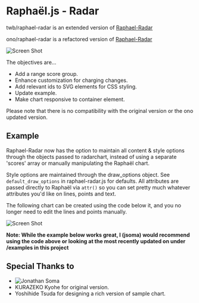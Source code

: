 Raphaël.js - Radar
=================

twb/raphael-radar is an extended version of
[Raphael-Radar](https://github.com/ono/Raphael-Radar)

ono/raphael-radar is a refactored version of
[Raphael-Radar](https://github.com/tnzk/Raphael-Radar)

![Screen Shot](https://github.com/imageprophet/Rapheal-Radar-2/raw/master/example/images/screenshot2.png)

The objectives are...

* Add a range score group.
* Enhance customization for charging changes.
* Add relevant ids to SVG elements for CSS styling.
* Update example.
* Make chart responsive to container element.

Please note that there is no compatibility with the original version or the ono updated version.

Example
-------

Raphael-Radar now has the option to maintain all content & style options through the objects passed to radarchart, instead of using a separate 'scores' array or manually manipulating the Raphaël chart.

Style options are maintained through the draw_options object. See `default_draw_options` in raphael-radar.js for defaults. All attributes are passed directly to Raphaël via `attr()` so you can set pretty much whatever attributes you'd like on lines, points and text.

The following chart can be created using the code below it, and you no longer need to edit the lines and points manually.

![Screen Shot](https://github.com/imageprophet/Rapheal-Radar-2/raw/master/example/images/screenshot2.png)

    
**Note: While the example below works great, I (jsoma) would recommend using the code above or looking at the most recently updated on under /examples in this project**

<!-- Seeing example is always the best way to understand how it works. Here is an
[example](http://o1123.com/raphael-radar/example/index.html). 

I am thinking of making the page nicer and adding an example to handling events
on the chart near future.


TODO
----

* Better example page with code view.
* License information.

-->

Special Thanks to
-----------------

* ![Jonathan Soma](https://github.com/jsoma)
* KURAZEKO Kyohe for original version.
* Yoshihide Tsuda for designing a rich version of sample chart.

